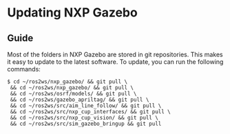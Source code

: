 # Updating NXP Gazebo

## Guide

Most of the folders in NXP Gazebo are stored in git repositories. This makes it easy to update to the latest software. To update, you can run the following commands:

```text
$ cd ~/ros2ws/nxp_gazebo/ && git pull \
 && cd ~/ros2ws/nxp_gazebo/ && git pull \
 && cd ~/ros2ws/osrf/models/ && git pull \
 && cd ~/ros2ws/gazebo_apriltag/ && git pull \
 && cd ~/ros2ws/src/aim_line_follow/ && git pull \
 && cd ~/ros2ws/src/nxp_cup_interfaces/ && git pull \
 && cd ~/ros2ws/src/nxp_cup_vision/ && git pull \
 && cd ~/ros2ws/src/sim_gazebo_bringup && git pull
```





